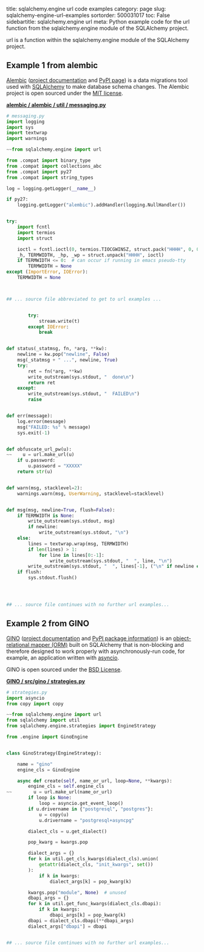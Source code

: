 title: sqlalchemy.engine url code examples
category: page
slug: sqlalchemy-engine-url-examples
sortorder: 500031017
toc: False
sidebartitle: sqlalchemy.engine url
meta: Python example code for the url function from the sqlalchemy.engine module of the SQLAlchemy project.


url is a function within the sqlalchemy.engine module of the SQLAlchemy project.


## Example 1 from alembic
[Alembic](https://github.com/sqlalchemy/alembic)
([project documentation](https://alembic.sqlalchemy.org/) and
[PyPI page](https://pypi.org/project/alembic/))
is a data migrations tool used with [SQLAlchemy](/sqlalchemy.html) to make
database schema changes. The Alembic project is open sourced under the
[MIT license](https://github.com/sqlalchemy/alembic/blob/master/LICENSE).

[**alembic / alembic / util / messaging.py**](https://github.com/sqlalchemy/alembic/blob/master/alembic/util/messaging.py)

```python
# messaging.py
import logging
import sys
import textwrap
import warnings

~~from sqlalchemy.engine import url

from .compat import binary_type
from .compat import collections_abc
from .compat import py27
from .compat import string_types

log = logging.getLogger(__name__)

if py27:
    logging.getLogger("alembic").addHandler(logging.NullHandler())


try:
    import fcntl
    import termios
    import struct

    ioctl = fcntl.ioctl(0, termios.TIOCGWINSZ, struct.pack("HHHH", 0, 0, 0, 0))
    _h, TERMWIDTH, _hp, _wp = struct.unpack("HHHH", ioctl)
    if TERMWIDTH <= 0:  # can occur if running in emacs pseudo-tty
        TERMWIDTH = None
except (ImportError, IOError):
    TERMWIDTH = None



## ... source file abbreviated to get to url examples ...


        try:
            stream.write(t)
        except IOError:
            break


def status(_statmsg, fn, *arg, **kw):
    newline = kw.pop("newline", False)
    msg(_statmsg + " ...", newline, True)
    try:
        ret = fn(*arg, **kw)
        write_outstream(sys.stdout, "  done\n")
        return ret
    except:
        write_outstream(sys.stdout, "  FAILED\n")
        raise


def err(message):
    log.error(message)
    msg("FAILED: %s" % message)
    sys.exit(-1)


def obfuscate_url_pw(u):
~~    u = url.make_url(u)
    if u.password:
        u.password = "XXXXX"
    return str(u)


def warn(msg, stacklevel=2):
    warnings.warn(msg, UserWarning, stacklevel=stacklevel)


def msg(msg, newline=True, flush=False):
    if TERMWIDTH is None:
        write_outstream(sys.stdout, msg)
        if newline:
            write_outstream(sys.stdout, "\n")
    else:
        lines = textwrap.wrap(msg, TERMWIDTH)
        if len(lines) > 1:
            for line in lines[0:-1]:
                write_outstream(sys.stdout, "  ", line, "\n")
        write_outstream(sys.stdout, "  ", lines[-1], ("\n" if newline else ""))
    if flush:
        sys.stdout.flush()




## ... source file continues with no further url examples...

```


## Example 2 from GINO
[GINO](https://github.com/fantix/gino)
([project documentation](https://python-gino.readthedocs.io/en/latest/)
and
[PyPI package information](https://pypi.org/project/gino/))
is an [object-relational mapper (ORM)](/object-relational-mappers-orms.html)
built on SQLAlchemy that is non-blocking and therefore designed to work properly
with asynchronously-run code, for example, an application written with
[asyncio](https://docs.python.org/3/library/asyncio.html).

GINO is open sourced under the [BSD License](https://github.com/python-gino/gino/blob/master/LICENSE).

[**GINO / src/gino / strategies.py**](https://github.com/python-gino/gino/blob/master/src/gino/./strategies.py)

```python
# strategies.py
import asyncio
from copy import copy

~~from sqlalchemy.engine import url
from sqlalchemy import util
from sqlalchemy.engine.strategies import EngineStrategy

from .engine import GinoEngine


class GinoStrategy(EngineStrategy):

    name = "gino"
    engine_cls = GinoEngine

    async def create(self, name_or_url, loop=None, **kwargs):
        engine_cls = self.engine_cls
~~        u = url.make_url(name_or_url)
        if loop is None:
            loop = asyncio.get_event_loop()
        if u.drivername in {"postgresql", "postgres"}:
            u = copy(u)
            u.drivername = "postgresql+asyncpg"

        dialect_cls = u.get_dialect()

        pop_kwarg = kwargs.pop

        dialect_args = {}
        for k in util.get_cls_kwargs(dialect_cls).union(
            getattr(dialect_cls, "init_kwargs", set())
        ):
            if k in kwargs:
                dialect_args[k] = pop_kwarg(k)

        kwargs.pop("module", None)  # unused
        dbapi_args = {}
        for k in util.get_func_kwargs(dialect_cls.dbapi):
            if k in kwargs:
                dbapi_args[k] = pop_kwarg(k)
        dbapi = dialect_cls.dbapi(**dbapi_args)
        dialect_args["dbapi"] = dbapi


## ... source file continues with no further url examples...

```

